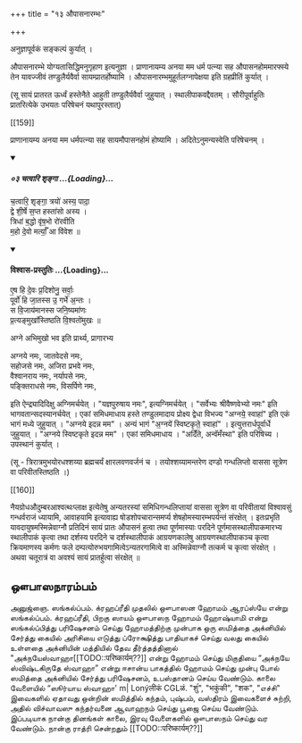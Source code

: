 +++
title = "१३ औपासनारम्भः"

+++

अनुज्ञापूर्वकं सङ्कल्पं कुर्यात् ।

औपासनारम्भे योग्यतासिद्धिमनुगृहाण इत्यनुज्ञा । प्राणानायम्य अनया मम धर्म पत्न्या सह औपासनहोममारफ्स्ये तेन यावज्जीवं तण्डुलैर्यवैर्वा सायम्प्रातर्होष्यामि । औपासनारम्भमुहूर्तलग्नापेक्षया इति ग्रहप्रीतिं कुर्यात् ।

(सू सायं प्रातरत ऊर्ध्वं हस्तेनैते आहुती तण्डुलैर्यवैर्वा जुहुयात् । स्थालीपाकवद्दैवतम् । सौरीपूर्वाहुतिः प्रातरित्येके उभयतः परिषेचनं यथापुरस्तात्)

[[159]]

प्राणानायम्य अनया मम धर्मपत्न्या सह सायमौपासनहोमं होष्यामि । अदितेऽनुमन्यस्वेति परिषेचनम् । 

<div class="js_include" includetitle="false" newlevelforh1="5" unfilled url="/vedAH_Rk/shAkalam/saMhitA/vishvAsa-prastutiH/04/058/03_chatvAri_shRngA.md">
<details open><summary><h5>०३ चत्वारि शृङ्गा ...{Loading}...</h5></summary>


च॒त्वारि॒ शृङ्गा॒ त्रयो॑ अस्य॒ पादा॒  
द्वे शी॒र्षे स॒प्त हस्ता॑सो अस्य ।  
त्रिधा॑ ब॒द्धो वृ॑ष॒भो रो॑रवीति  
म॒हो दे॒वो मर्त्याँ॒ आ वि॑वेश ॥

</details>
</div>

<div class="js_include" newlevelforh1="4" title="विश्वास-प्रस्तुतिः" unfilled url="/vedAH_yajuH/taittirIyam/AraNyakam/Rk/vishvAsa-prastutiH/06_mahA-nArAyaNopaniShat/01_02_guNa-kIrtanam/01_eSha_hi.md">
<details open><summary><h4>विश्वास-प्रस्तुतिः ...{Loading}...</h4></summary>

ए॒ष हि दे॒वः प्र॒दिशोनु॒ सर्वाः॒  
पूर्वो॑ हि जा॒तस्स उ॒ गर्भे॑ अ॒न्तः ।  
स वि॒जाय॑मानस्स जनि॒ष्यमा॑णः  
प्र॒त्यङ्मुखा᳚स्तिष्ठति वि॒श्वतो॑मुखः ॥
</details>
</div>


अग्ने अभिमुखो भव इति प्रार्थ्य, प्रागारभ्य 

<div class="js_include" url="/vedAH_yajuH/taittirIyam/sUtram/ApastambaH/gRhyam/paddhatiH/mantrAdi/agnaye_jAtavedase_sahojase.md"  newLevelForH1="5" includeTitle="false"> 

अग्नये नमः, जातवेदसे नमः,  
सहोजसे नमः, अजिरा प्रभवे नमः,  
वैश्वानराय नमः, नर्यापसे नमः,  
पङ्क्तिराधसे नमः, विसर्पिणे नमः, 

</div>  

इति ऐन्द्र्यादिदिक्षु अग्निमर्चयेत् । "यज्ञपुरुषाय नमः", इत्यग्निमर्चयेत् । "सर्वेभ्यः श्रीवैष्णवेभ्यो नमः" इति भागवतान्सदस्यानर्चयेत् । एकां समिधमाधाय हस्ते तण्डुलमादाय प्रोक्ष्य द्वेधा विभज्य "अग्नये॒ स्वाहा॑" इति एकं भागं मध्ये जुहुयात् । "अग्नये इदन्न मम" । अन्यं भागं "अ॒ग्नये॑ स्विष्टकृते॒ स्वाहा॑" । इत्युत्तरार्धपूर्वार्धे जुहुयात् । "अग्नये स्विष्टकृते इदन्न मम" । एकां समिधमाधाय । "अदिँते, अन्वॅमँस्था" इति परिषिच्य । उपस्थानं कुर्यात् ।

(सू - त्रिरात्रमुभयोरधश्शय्या ब्रह्मचर्यं क्षारलवणवर्जनं च । तयोश्शय्यामन्तरेण दण्डो गन्धलिप्तो वाससा सूत्रेण वा परिवीतस्तिष्ठति ।)


[[160]]

नैयग्रोधऔदुम्बरआश्वत्थःप्लाक्ष इत्येतेषु अन्यतरस्यां समिधिगन्धलिप्तायां वाससा सूत्रेण वा परिवीतायां विश्वावसुं गन्धर्वराजं ध्यायामि, आवाहयामि इत्यावाह्य षोडशोपचारान्समर्प्य शेषहोमस्यारम्भपर्यन्तं संरक्षेत् । इतःप्रभृति यावदायुषमस्मिन्नेवाग्नौ प्रतिदिनं सायं प्रातः औपासनं हुत्वा तथा पूर्णमास्याः परदिने पूर्णमासस्थालीपाकमारभ्य स्थालीपाकं कृत्वा तथा दर्शस्य परदिने च दर्शस्थालीपाकं आग्रयणकालेषु आग्रयणस्थालीपाकञ्च कृत्वा क्रियमाणस्य कर्मणः फले दम्पत्योरुभयगामित्वेऽन्यतरगामित्वे वा अस्मिन्नेवाग्नौ तत्कर्म च कृत्वा संरक्षेत् । अथवा चतूरात्रं वा अवश्यं सायं प्रातर्हुत्वा संरक्षेत् ॥


## ஔபாஸநாரம்பம்

அனுஜ்ஞை. ஸங்கல்ப்பம். க்ரஹப்ரீதி முதலில் ஔபாஸன ஹோமம் ஆரப்ஸ்யே என்று ஸங்கல்ப்பம். க்ரஹப்ரீதி, பிறகு ஸாயம் ஔபாஸந ஹோமம் ஹோஷ்யாமி என்று ஸங்கல்ப்பித்து பரிஷேசனம் செய்து ஹோமத்திற்கு முன்பாக ஒரு ஸமித்தை அக்னியில் சேர்த்து கையில் அரிசியை எடுத்து ப்ரோக்ஷித்து பாதியாகச் செய்து வலது கையில் உள்ளதை அக்னியின் மத்தியில் தேவ தீர்த்தத்தினால் "அக்நயேஸ்வாஹா[[TODO::परिष्कार्यम्??]]
என்று ஹோமம் செய்து மிகுதியை “அக்நயே ஸ்விஷ்டகிருதே ஸ்வாஹா” என்று ஈசான்ய பாகத்தில் ஹோமம் செய்து முன்பு போல் ஸமித்தை அக்னியில் சேர்த்து பரிஷேசனம், உபஸ்தானம் செய்ய வேண்டும். காலை வேளையில் “ஸூர்யாய ஸ்வாஹா' m| Lonýलीकं CGLळं. "शुंं", "भकुंकी", "शक", "எச்சி" இவைகளில் ஏதாவது ஒன்றின் ஸமித்தில் கந்தம், புஷ்பம், வஸ்திரம் இவைகளைச் சுற்றி, அதில் விச்வாவஸு கந்தர்வனை ஆவாஹநம் செய்து பூஜை செய்ய வேண்டும். இப்படியாக நான்கு தினங்கள் காலை, இரவு வேளைகளில் ஔபாஸநம் செய்து வர வேண்டும். நான்கு ராத்ரி சென்றதும் [[TODO::परिष्कार्यम्??]]

